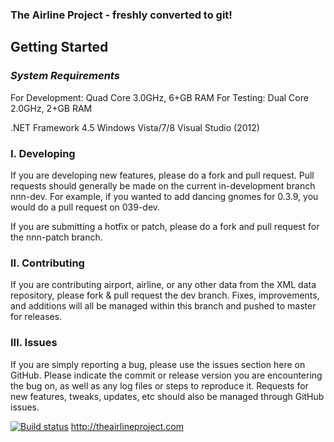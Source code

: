 <h3>The Airline Project - freshly converted to git!</h3>

<h2>Getting Started</h2>

<h3><i>System Requirements</i></h3>
For Development: Quad Core 3.0GHz, 6+GB RAM
For Testing: Dual Core 2.0GHz, 2+GB RAM

.NET Framework 4.5
Windows Vista/7/8
Visual Studio (2012)

<h3>I. Developing</h3>
If you are developing new features, please do a fork and pull request. Pull requests should generally be made on the current in-development branch nnn-dev.
For example, if you wanted to add dancing gnomes for 0.3.9, you would do a pull request on 039-dev.

If you are submitting a hotfix or patch, please do a fork and pull request for the nnn-patch branch. 

<h3>II. Contributing</h3>
If you are contributing airport, airline, or any other data from the XML data repository, please fork & pull request the dev branch. Fixes, improvements, and additions
will all be managed within this branch and pushed to master for releases. 

<h3>III. Issues</h3>
If you are simply reporting a bug, please use the issues section here on GitHub. Please indicate the commit or release version you are encountering the bug on, as well as any log files or steps to reproduce it. 
Requests for new features, tweaks, updates, etc should also be managed through GitHub issues.

[![Build status](https://ci.appveyor.com/api/projects/status?id=s5f7vds1owe9g4rv)](https://ci.appveyor.com/project/theairlineproject-desktop)
http://theairlineproject.com
